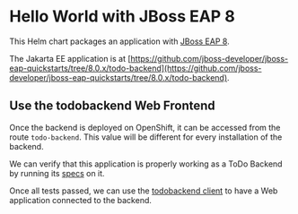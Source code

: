 # Hello World with JBoss EAP 8

This Helm chart packages an application with [JBoss EAP 8](https://www.redhat.com/en/technologies/jboss-middleware/application-platform).

The Jakarta EE application is at [https://github.com/jboss-developer/jboss-eap-quickstarts/tree/8.0.x/todo-backend](https://github.com/jboss-developer/jboss-eap-quickstarts/tree/8.0.x/todo-backend).

## Use the todobackend Web Frontend

Once the backend is deployed on OpenShift, it can be accessed from the route `todo-backend`.
This value will be different for every installation of the backend.

We can verify that this application is properly working as a ToDo Backend by running its [specs](https://todobackend.com/specs/index.html) on it.

Once all tests passed, we can use the [todobackend client](https://todobackend.com/client/index.html)
to have a Web application connected to the backend.
